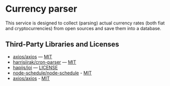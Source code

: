 # Currency parser
This service is designed to collect (parsing) actual currency rates 
(both fiat and cryptocurrencies) from open sources and save 
them into a database.

## Third-Party Libraries and Licenses

- [axios/axios](https://github.com/axios/axios) — [MIT](https://github.com/axios/axios/blob/v1.x/LICENSE)
- [harrisiirak/cron-parser](https://github.com/harrisiirak/cron-parser) — [MIT](https://github.com/harrisiirak/cron-parser/blob/master/LICENSE)
- [hapijs/joi](https://github.com/hapijs/joi) — [LICENSE](https://github.com/hapijs/joi/blob/master/LICENSE.md)
- [node-schedule/node-schedule](https://github.com/node-schedule/node-schedule) - [MIT](https://github.com/node-schedule/node-schedule/blob/master/LICENSE)
- [axios/axios](https://github.com/axios/axios) - [MIT](https://github.com/axios/axios/blob/v1.x/LICENSE)

